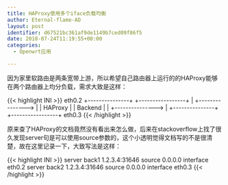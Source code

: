 ```yaml
---
title: HAProxy使用多个iface负载均衡
author: Eternal-flame-AD
layout: post
identifier: d67521bc361af9de1149b7ced09f86f5
date: 2018-07-24T11:19:55+00:00
categories:
  - Openwrt应用

---
```

因为家里软路由是两条宽带上游，所以希望自己路由器上运行的的HAProxy能够在两个路由器上均分负载，需求大致是这样：

{{< highlight INI >}}
eth0.2
+---------------+               +-----------------+
|               +--------------->                 |
|   HAProxy     |               |    Backend      |
|               +--------------->                 |
+---------------+               +-----------------+
                     eth0.3
{{< /highlight >}}

原来查了HAProxy的文档竟然没有看出来怎么做，后来在stackoverflow上找了很久发现server句是可以使用source参数的，这个小透明觉得文档写的不是很清楚，故在这里记录一下，大致写法是这样：

{{< highlight INI >}}
server back1 1.2.3.4:31646 source 0.0.0.0 interface eth0.2
server back2 1.2.3.4:31646 source 0.0.0.0 interface eth0.3
{{< /highlight >}}

&nbsp;